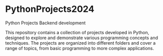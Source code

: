 # PythonProjects2024
Python Projects Backend development 

This repository contains a collection of projects developed in Python, designed to explore and demonstrate various programming concepts and techniques. The projects are organized into different folders and cover a range of topics, from basic programming to more complex applications.
